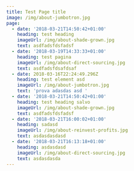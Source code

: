 ```yaml
---
title: Test Page title
image: /img/about-jumbotron.jpg
page:
  - date: '2018-03-21T14:50:42+01:00'
    heading: test heading
    imageUrl: /img/about-shade-grown.jpg
    text: asdfadsfdsfadsf
  - date: '2018-03-19T14:33:33+01:00'
    heading: test pagina
    imageUrl: /img/about-direct-sourcing.jpg
    text: asdfadsfdsafdsaf
  - date: 2018-03-16T22:24:49.296Z
    heading: test element asd
    imageUrl: /img/about-jumbotron.jpg
    text: 'prova adasdas asd '
  - date: '2018-03-21T14:50:42+01:00'
    heading: test heading salvo
    imageUrl: /img/about-shade-grown.jpg
    text: asdfadsfdsfadsf
  - date: '2018-03-21T16:00:02+01:00'
    heading: sadasd
    imageUrl: /img/about-reinvest-profits.jpg
    text: asdasdasdasd
  - date: '2018-03-21T16:13:18+01:00'
    heading: asdasdasd
    imageUrl: /img/about-direct-sourcing.jpg
    text: asdasdasda
---
```


